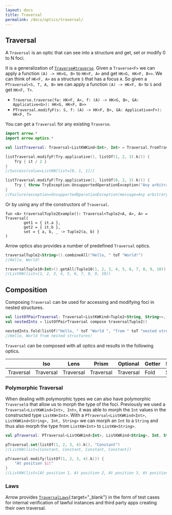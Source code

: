 ```yaml
---
layout: docs
title: Traversal
permalink: /docs/optics/traversal/
---
```


## Traversal
A `Traversal` is an optic that can see into a structure and get, set or modify 0 to N foci.

It is a generalization of [`Traverse#traverse`](/docs/typeclasses/traverse). Given a `Traverse<F>` we can apply a function `(A) -> HK<G, B>` to `HK<F, A>` and get `HK<G, HK<F, B>>`.
We can think of `HK<F, A>` as a structure `S` that has a focus `A`. So given a `PTraversal<S, T, A, B>` we can apply a function `(A) -> HK<F, B>` to `S` and get `HK<F, T>`.

 - `Traverse.traverse(fa: HK<F, A>, f: (A) -> HK<G, B>, GA: Applicative<G>): HK<G, HK<F, B>>`
 - `PTraversal.modifyF(s: S, f: (A) -> HK<F, B>, GA: Applicative<F>): HK<F, T>`

You can get a `Traversal` for any existing `Traverse`.

```kotlin
import arrow.*
import arrow.optics.*

val listTraversal: Traversal<ListKWKind<Int>, Int> = Traversal.fromTraversable()

listTraversal.modifyF(Try.applicative(), listOf(1, 2, 3).k()) {
    Try { it / 2 }
}
//Success(value=ListKW(list=[0, 1, 1]))
```
```kotlin
listTraversal.modifyF(Try.applicative(), listOf(0, 2, 3).k()) {
    Try { throw TryException.UnsupportedOperationException("Any arbitrary exception") }
}
//Failure(exception=UnsupportedOperationException(message=Any arbitrary exception))
```

Or by using any of the constructors of `Traversal`.

```kotlin:ank
fun <A> traversalTuple2Example(): Traversal<Tuple2<A, A>, A> = Traversal(
        get1 = { it.a },
        get2 = { it.b },
        set = { a, b, _ -> Tuple2(a, b) }
)
```

Arrow optics also provides a number of predefined `Traversal` optics.

```kotlin
traversalTuple2<String>().combineAll("Hello, " toT "World!")
//Hello, World!
```
```kotlin
traversalTuple10<Int>().getAll(Tuple10(1, 2, 3, 4, 5, 6, 7, 8, 9, 10))
//ListKW(list=[1, 2, 3, 4, 5, 6, 7, 8, 9, 10])
```

## Composition

Composing `Traversal` can be used for accessing and modifying foci in nested structures.

```kotlin
val listOfPairTraversal: Traversal<ListKWKind<Tuple2<String, String>>, Tuple2<String, String>> = Traversal.fromTraversable()
val nestedInts = listOfPairTraversal compose traversalTuple2()

nestedInts.fold(listOf("Hello, " toT "World ", "from " toT "nested structures!").k())
//Hello, World from nested structures!
```

`Traversal` can be composed with all optics and results in the following optics.

|   | Iso | Lens | Prism |Optional | Getter | Setter | Fold | Traversal |
| --- | --- | --- | --- |--- | --- | --- | --- | --- |
| Traversal | Traversal | Traversal | Traversal | Traversal | Fold | Setter | Fold | Traversal |

### Polymorphic Traversal

When dealing with polymorphic types we can also have polymorphic `Traversel`s that allow us to morph the type of the foci.
Previously we used a `Traversal<ListKWKind<Int>, Int>`, it was able to morph the `Int` values in the constructed type `ListKW<Int>`.
With a `PTraversal<ListKWKind<Int>, ListKWKind<String>, Int, String>` we can morph an `Int` to a `String` and thus also morph the type from `ListKW<Int>` to `ListKW<String>`.

```kotlin
val pTraversal: PTraversal<ListKWKind<Int>, ListKWKind<String>, Int, String> = PTraversal.fromTraversable()

pTraversal.set(listOf(1, 2, 3, 4).k(), "Constant")
//ListKW(list=[Constant, Constant, Constant, Constant])
```
```kotlin
pTraversal.modify(listOf(1, 2, 3, 4).k()) {
    "At position $it"
}
//ListKW(list=[At position 1, At position 2, At position 3, At position 4])
```

### Laws

Arrow provides [`TraversalLaws`][traversal_laws_source]{:target="_blank"} in the form of test cases for internal verification of lawful instances and third party apps creating their own traversal.

[traversal_laws_source]: https://github.com/arrow/arrow/blob/master/arrow-test/src/main/kotlin/arrow/laws/TraversalLaws.kt

